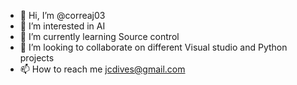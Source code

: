 - 👋 Hi, I’m @correaj03
- 👀 I’m interested in AI
- 🌱 I’m currently learning Source control
- 💞️ I’m looking to collaborate on different Visual studio and Python projects
- 📫 How to reach me jcdives@gmail.com

<!---
correaj03/correaj03 is a ✨ special ✨ repository because its `README.md` (this file) appears on your GitHub profile.
You can click the Preview link to take a look at your changes.
--->
